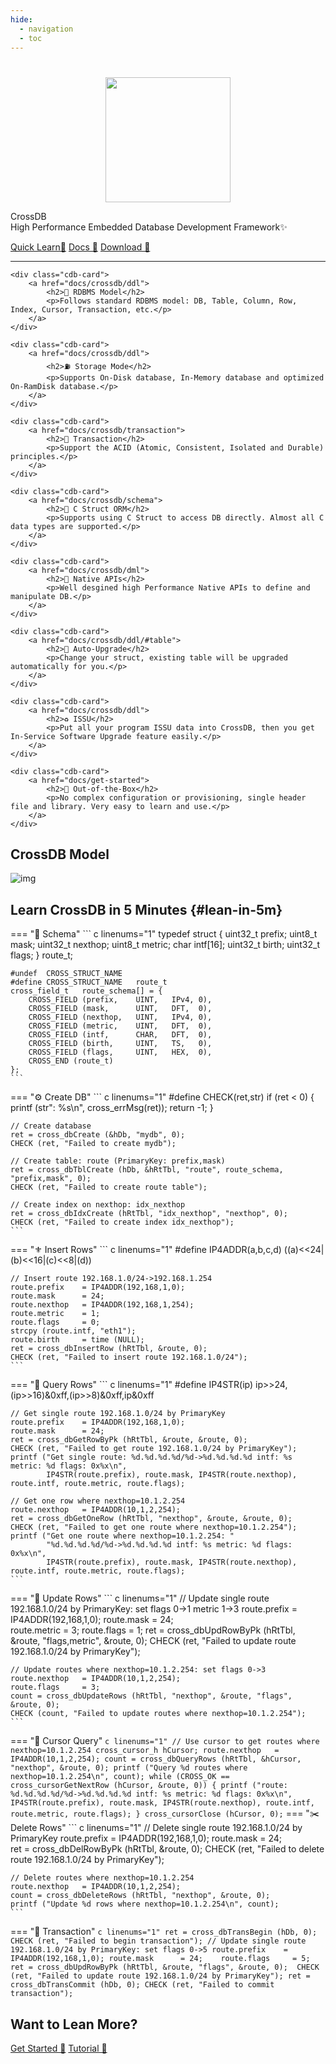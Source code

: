```yaml
---
hide:
  - navigation
  - toc
---
```


#

  <div class="cdb-container">
    <div class="cdb-col-md-4">
		<p align="center">
		<img src="/assets/favicon.png" width="200" height="200">
		</p>
    </div>
    <div class="cdb-col-md-8">
		<p class="cdb-description"><span class="cdb-accent">CrossDB</span><br>High Performance Embedded Database Development Framework✨</p>
		<p>
			<a class="cdb-button cdb-button-primary" href="#lean-in-5m">Quick Learn🧭</a> 
			<a class=cdb-button href="docs/introduction">Docs 📜</a>
			<a class=cdb-button href="products/download/">Download 💾</a>
		</p>
    </div>
  </div>

---

  <div class="cdb-container">

    <div class="cdb-card"> 
		<a href="docs/crossdb/ddl">
			<h2>🌌 RDBMS Model</h2>
			<p>Follows standard RDBMS model: DB, Table, Column, Row, Index, Cursor, Transaction, etc.</p>
		</a>
    </div>

    <div class="cdb-card"> 
		<a href="docs/crossdb/ddl">
			<h2>⛽ Storage Mode</h2>
			<p>Supports On-Disk database, In-Memory database and optimized On-RamDisk database.</p>
		</a>
    </div>

    <div class="cdb-card"> 
		<a href="docs/crossdb/transaction">
			<h2>🔱 Transaction</h2>
			<p>Support the ACID (Atomic, Consistent, Isolated and Durable) principles.</p>
		</a>
    </div>

    <div class="cdb-card"> 
		<a href="docs/crossdb/schema">
			<h2>🚊 C Struct ORM</h2>
			<p>Supports using C Struct to access DB directly. Almost all C data types are supported.</p>
		</a>
    </div>

    <div class="cdb-card"> 
		<a href="docs/crossdb/dml">
			<h2>🚀 Native APIs</h2>
			<p>Well desgined high Performance Native APIs to define and manipulate DB.</p>
		</a>
    </div>

    <div class="cdb-card"> 
		<a href="docs/crossdb/ddl/#table">
			<h2>💮 Auto-Upgrade</h2>
			<p>Change your struct, existing table will be upgraded automatically for you.</p>
		</a>
    </div>

    <div class="cdb-card"> 
		<a href="docs/crossdb/ddl">
			<h2>♻️ ISSU</h2>
			<p>Put all your program ISSU data into CrossDB, then you get In-Service Software Upgrade feature easily.</p>
		</a>
    </div>

    <div class="cdb-card"> 
		<a href="docs/get-started">
			<h2>🌄 Out-of-the-Box</h2>
			<p>No complex configuration or provisioning, single header file and library. Very easy to learn and use.</p>
		</a>
    </div>

  </div>

## CrossDB Model

![img](images/crossdb_model.png)

## Learn CrossDB in 5 Minutes {#lean-in-5m}

=== "🛶 Schema"
	``` c linenums="1"
	typedef struct {
		uint32_t 			prefix;
		uint8_t 			mask;
		uint32_t			nexthop;
		uint8_t 			metric;
		char				intf[16];
		uint32_t			birth;
		uint32_t			flags;
	} route_t;

	#undef	CROSS_STRUCT_NAME
	#define	CROSS_STRUCT_NAME	route_t
	cross_field_t 	route_schema[] = {
		CROSS_FIELD (prefix,	UINT,	IPv4, 0),
		CROSS_FIELD (mask, 		UINT,	DFT,  0),
		CROSS_FIELD (nexthop,	UINT,	IPv4, 0),
		CROSS_FIELD (metric, 	UINT,	DFT,  0),
		CROSS_FIELD (intf,		CHAR,	DFT,  0),
		CROSS_FIELD (birth, 	UINT,	TS,   0),
		CROSS_FIELD (flags, 	UINT,	HEX,  0),
		CROSS_END (route_t)
	};
	```
=== "⚙️ Create DB"
	``` c linenums="1"
	#define CHECK(ret,str)		if (ret < 0) {	printf (str": %s\n", cross_errMsg(ret)); return -1; }

	// Create database
	ret = cross_dbCreate (&hDb, "mydb", 0);
	CHECK (ret, "Failed to create mydb");

	// Create table: route (PrimaryKey: prefix,mask)
	ret = cross_dbTblCreate (hDb, &hRtTbl, "route", route_schema, "prefix,mask", 0);
	CHECK (ret, "Failed to create route table");

	// Create index on nexthop: idx_nexthop
	ret = cross_dbIdxCreate (hRtTbl, "idx_nexthop", "nexthop", 0);
	CHECK (ret, "Failed to create index idx_nexthop");
	```
=== "⚜️ Insert Rows"
	``` c linenums="1"
	#define IP4ADDR(a,b,c,d)	((a)<<24|(b)<<16|(c)<<8|(d))

	// Insert route 192.168.1.0/24->192.168.1.254
	route.prefix	= IP4ADDR(192,168,1,0);
	route.mask		= 24;	
	route.nexthop	= IP4ADDR(192,168,1,254);
	route.metric	= 1;
	route.flags		= 0;
	strcpy (route.intf, "eth1");
	route.birth		= time (NULL);
	ret = cross_dbInsertRow (hRtTbl, &route, 0); 
	CHECK (ret, "Failed to insert route 192.168.1.0/24");
	```
=== "🚀 Query Rows"
	``` c linenums="1"
	#define IP4STR(ip)				ip>>24,(ip>>16)&0xff,(ip>>8)&0xff,ip&0xff

	// Get single route 192.168.1.0/24 by PrimaryKey
	route.prefix	= IP4ADDR(192,168,1,0);
	route.mask		= 24;	
	ret = cross_dbGetRowByPk (hRtTbl, &route, &route, 0); 
	CHECK (ret, "Failed to get route 192.168.1.0/24 by PrimaryKey");
	printf ("Get single route: %d.%d.%d.%d/%d->%d.%d.%d.%d intf: %s metric: %d flags: 0x%x\n",
			IP4STR(route.prefix), route.mask, IP4STR(route.nexthop), route.intf, route.metric, route.flags);

	// Get one row where nexthop=10.1.2.254
	route.nexthop	= IP4ADDR(10,1,2,254);
	ret = cross_dbGetOneRow (hRtTbl, "nexthop", &route, &route, 0);
	CHECK (ret, "Failed to get one route where nexthop=10.1.2.254");
	printf ("Get one route where nexthop=10.1.2.254: "
			"%d.%d.%d.%d/%d->%d.%d.%d.%d intf: %s metric: %d flags: 0x%x\n",
			IP4STR(route.prefix), route.mask, IP4STR(route.nexthop), route.intf, route.metric, route.flags);
	```
=== "🔫 Update Rows"
	``` c linenums="1"
	// Update single route 192.168.1.0/24 by PrimaryKey: set flags 0->1 metric 1->3
	route.prefix	= IP4ADDR(192,168,1,0);
	route.mask		= 24;	
	route.metric	= 3;
	route.flags		= 1;
	ret = cross_dbUpdRowByPk (hRtTbl, &route, "flags,metric", &route, 0); 
	CHECK (ret, "Failed to update route 192.168.1.0/24 by PrimaryKey");

	// Update routes where nexthop=10.1.2.254: set flags 0->3
	route.nexthop	= IP4ADDR(10,1,2,254);
	route.flags		= 3;
	count = cross_dbUpdateRows (hRtTbl, "nexthop", &route, "flags", &route, 0);
	CHECK (count, "Failed to update routes where nexthop=10.1.2.254");
	```
=== "🎡 Cursor Query"
	``` c linenums="1"
	// Use cursor to get routes where nexthop=10.1.2.254
	cross_cursor_h hCursor;
	route.nexthop	= IP4ADDR(10,1,2,254);
	count = cross_dbQueryRows (hRtTbl, &hCursor, "nexthop", &route, 0);
	printf ("Query %d routes where nexthop=10.1.2.254\n", count);
	while (CROSS_OK == cross_cursorGetNextRow (hCursor, &route, 0)) {
		printf ("route: %d.%d.%d.%d/%d->%d.%d.%d.%d intf: %s metric: %d flags: 0x%x\n",
				IP4STR(route.prefix), route.mask, IP4STR(route.nexthop), route.intf, route.metric, route.flags);
	}
	cross_cursorClose (hCursor, 0);
	```
=== "✂️ Delete Rows"
	``` c linenums="1"
	// Delete single route 192.168.1.0/24 by PrimaryKey
	route.prefix	= IP4ADDR(192,168,1,0);
	route.mask		= 24;	
	ret = cross_dbDelRowByPk (hRtTbl, &route, 0); 
	CHECK (ret, "Failed to delete route 192.168.1.0/24 by PrimaryKey");

	// Delete routes where nexthop=10.1.2.254
	route.nexthop	= IP4ADDR(10,1,2,254);
	count = cross_dbDeleteRows (hRtTbl, "nexthop", &route, 0);
	printf ("Update %d rows where nexthop=10.1.2.254\n", count);
	```

=== "🌄 Transaction"
	``` c linenums="1"
	ret = cross_dbTransBegin (hDb, 0);
	CHECK (ret, "Failed to begin transaction");
	// Update single route 192.168.1.0/24 by PrimaryKey: set flags 0->5
	route.prefix	= IP4ADDR(192,168,1,0);
	route.mask		= 24;	
	route.flags		= 5;
	ret = cross_dbUpdRowByPk (hRtTbl, &route, "flags", &route, 0); 
	CHECK (ret, "Failed to update route 192.168.1.0/24 by PrimaryKey");
	ret = cross_dbTransCommit (hDb, 0);
	CHECK (ret, "Failed to commit transaction");
	```

## Want to Lean More?
<p>
	<a class="cdb-button cdb-button-primary" href="docs/get-started">Get Started 🧭</a> 
	<a class=cdb-button href="docs/tutorial">Tutorial 📜</a>
</p>

